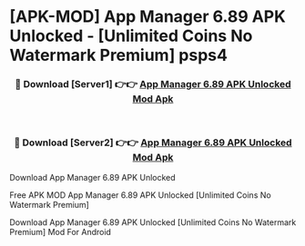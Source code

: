# [APK-MOD] App Manager 6.89 APK Unlocked - [Unlimited Coins No Watermark Premium] psps4



<div align="center">
<h3>🔴 Download [Server1] 👉👉 <a href="https://momento.my/?title=App_Manager_6.89_APK_Unlocked">App Manager 6.89 APK Unlocked Mod Apk</a></h3><br>

<h3>🔴 Download [Server2] 👉👉 <a href="https://momento.my/?title=App_Manager_6.89_APK_Unlocked">App Manager 6.89 APK Unlocked Mod Apk</a></h3>
</div>



Download App Manager 6.89 APK Unlocked 

Free APK MOD App Manager 6.89 APK Unlocked [Unlimited Coins No Watermark Premium]

Download App Manager 6.89 APK Unlocked [Unlimited Coins No Watermark Premium] Mod For Android
